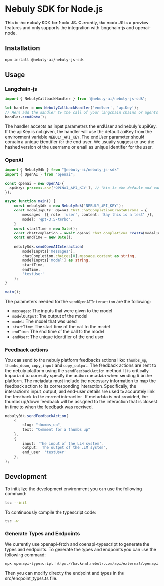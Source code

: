 # Nebuly SDK for Node.js
This is the nebuly SDK for Node JS. Currently, the node JS is a preview features and only supports the integration with langchain-js and openai-node.

## Installation
```bash
npm install @nebuly-ai/nebuly-js-sdk
```

## Usage
### Langchain-js
```typescript
import { NebulyCallbackHandler } from '@nebuly-ai/nebuly-js-sdk';

let handler = new NebulyCallbackHandler('endUser', 'apiKey');
// Here add the handler to the call of your langchain chains or agents
handler.sendData();
```

The handler accepts as input parameters the endUser and nebuly's apiKey. If the apiKey is not given, the handler will use the default apiKey from the environment variable `NEBULY_API_KEY`. The endUser parameter should contain a unique identifier for the end-user. We usually suggest to use the hashed version of the username or email as unique identifier for the user.
### OpenAI
```typescript
import { NebulySdk } from "@nebuly-ai/nebuly-js-sdk"
import { OpenAI } from "openai";

const openai = new OpenAI({
  apiKey: process.env['OPENAI_API_KEY'], // This is the default and can be omitted
});

async function main() {
    const nebulySdk = new NebulySdk('NEBULY_API_KEY');
    const modelInputs: OpenAI.Chat.ChatCompletionCreateParams = {
        messages: [{ role: 'user', content: 'Say this is a test' }],
        model: 'gpt-3.5-turbo',
    }
    const startTime = new Date();
    const chatCompletion = await openai.chat.completions.create(modelInputs);
    const endTime = new Date();
    
    nebulySdk.sendOpenAIInteraction(
        modelInputs['messages'],
        chatCompletion.choices[0].message.content as string,
        modelInputs['model'] as string,
        startTime,
        endTime,
        'testUser'
    );
}

main();
```
The parameters needed for the `sendOpenAIInteraction` are the following:
- `messages`: The inputs that were given to the model
- `modelOutput`: The output of the model
- `model`: The model that was used
- `startTime`: The start time of the call to the model
- `endTime`: The end time of the call to the model
- `endUser`: The unique identifier of the end user

### Feedback actions
You can send to the nebuly platform feedbacks actions like: `thumbs_up`, `thumbs_down`, `copy_input` and `copy_output`. The feedback actions are sent to the nebuly platform using the `sendFeedbackAction` method. 
It is critically important to correctly specify the action metadata when sending it to the platform. The metadata must include the necessary information to map the feedback action to its corresponding interaction. Specifically, the interaction’s input, output, and end-user details are used to accurately link the feedback to the correct interaction. If metadata is not provided, the thumbs up/down feedback will be assigned to the interaction that is closest in time to when the feedback was received.
```typescript
nebulySdk.sendFeedbackAction(
    {
        slug: "thumbs_up",
        text: "Comment for a thumbs up"
    },
    {
        input: 'The input of the LLM system',
        output: 'The output of the LLM system',
        end_user: 'testUser'
    },
);
```


## Development
To initialize the development environment you can use the following command:
```bash
tsc --init
```
To continuously compile the typescript code:
```bash
tsc -w
```

### Generate Types and Endpoints
We currently use openapi-fetch and openapi-typescript to generate the types and endpoints. To generate the types and endpoints you can use the following command:
```bash
npx openapi-typescript https://backend.nebuly.com/api/external/openapi.json -o ./src/generated/schemas.d.ts
```
Then you can modify directly the endpoint and types in the src/endpoint_types.ts file.
